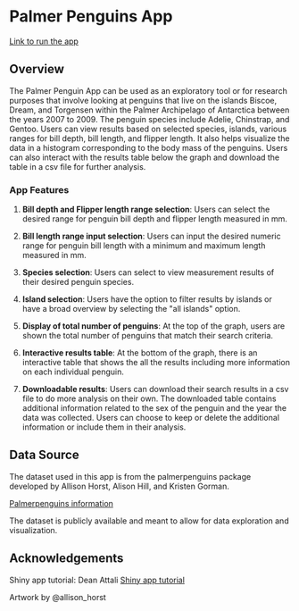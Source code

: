 # Palmer Penguins App

[Link to run the app](https://christinec.shinyapps.io/palmerpenguinsapp/) 

## Overview

The Palmer Penguin App can be used as an exploratory tool or for research purposes that involve looking at penguins that live on the islands Biscoe, Dream, and Torgensen within the Palmer Archipelago of Antarctica between the years 2007 to 2009. The penguin species include Adelie, Chinstrap, and Gentoo. Users can view results based on selected species, islands, various ranges for bill depth, bill length, and flipper length. It also helps visualize the data in a histogram corresponding to the body mass of the penguins. Users can also interact with the results table below the graph and download the table in a csv file for further analysis. 

### App Features

1. **Bill depth and Flipper length range selection**: Users can select the desired range for penguin bill depth and flipper length measured in mm.

2. **Bill length range input selection**: Users can input the desired numeric range for penguin bill length with a minimum and maximum length measured in mm.

3. **Species selection**: Users can select to view measurement results of their desired penguin species. 

4. **Island selection**: Users have the option to filter results by islands or have a broad overview by selecting the "all islands" option.

5. **Display of total number of penguins**: At the top of the graph, users are shown the total number of penguins that match their search criteria. 

6. **Interactive results table**: At the bottom of the graph, there is an interactive table that shows the all the results including more information on each individual penguin. 

7. **Downloadable results**: Users can download their search results in a csv file to do more analysis on their own. The downloaded table contains additional information related to the sex of the penguin and the year the data was collected. Users can choose to keep or delete the additional information or include them in their analysis.  


## Data Source

The dataset used in this app is from the palmerpenguins package developed by Allison Horst, Alison Hill, and Kristen Gorman.

[Palmerpenguins information](https://allisonhorst.github.io/palmerpenguins/)

The dataset is publicly available and meant to allow for data exploration and visualization. 

## Acknowledgements 

Shiny app tutorial: Dean Attali [Shiny app tutorial](https://deanattali.com/blog/building-shiny-apps-tutorial/)

Artwork by @allison_horst
